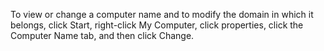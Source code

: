 <Token xmlns:xlink="http://www.w3.org/1999/xlink">To view or change a computer name and to modify the domain in which it belongs, click <ui xmlns="http://ddue.schemas.microsoft.com/authoring/2003/5">Start</ui>, right-click <ui xmlns="http://ddue.schemas.microsoft.com/authoring/2003/5">My Computer</ui>, click <ui xmlns="http://ddue.schemas.microsoft.com/authoring/2003/5">properties</ui>, click the <ui xmlns="http://ddue.schemas.microsoft.com/authoring/2003/5">Computer Name</ui> tab, and then click <ui xmlns="http://ddue.schemas.microsoft.com/authoring/2003/5">Change</ui>.</Token>